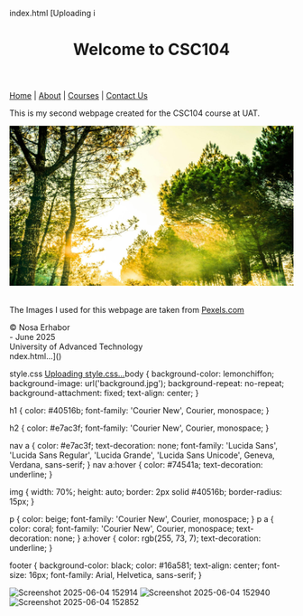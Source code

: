 index.html
[Uploading i<!--The doctype tag is used to specify the version of HTML being used-->
<!DOCTYPE html>
<!-- The html tag is the root element of an HTML page -->
<html lang="en">
<!-- The head tag contains information about the HTML document -->
<head>
    <!-- The meta tag provides information for the browser and search engines -->
    <meta charset="UTF-8">
    <meta name="viewport" content="width=device-width, initial-scale=1.0">
    <!-- The link tag is used to link external stylesheets -->
    <link rel="stylesheet" href="style.css">
    <!-- The title tag is used to give a title to a webpage -->
    <title>Week 4 Assignment: CSS Styling</title>
</head>
<!-- The body tag contains the main content of a webpage -->
<body>
    <!-- The header tag is used to add content to the top of a webpage-->
    <header>
        <h1>Welcome to CSC104</h1>
    </header>
    <!-- The nav tag is used to add a navigation bar to a webpage -->
    <nav>
        <!-- The a tag is used to add links to a webpage -->
        <a href="#">Home</a> |
        <a href="#">About</a> |
        <a href="#">Courses</a> |
        <a href="#">Contact Us</a>
    </nav>
    <!-- The p tag is used to add paragraphs to a webpage -->
    <p>This is my second webpage created for the CSC104 course at UAT.</p>
    <!-- The img tag is used to display an image in the webpage -->
    <img src="nature.jpg" alt="A beautiful scenery of nature">
    &nbsp;
    <p>The Images I used for this webpage are taken from <a href="https://pexels.com">Pexels.com</a></p>
    <!-- The footer tag is used to add items at the bottom of a webpage -->
    <footer>
        <!-- &copy; is used to display the copyright symbol -->
        &copy; Nosa Erhabor<br>
        <!-- The br tag is used to add line breaks -->
        - June 2025<br>
        University of Advanced Technology<br>
    </footer>
</body>
</html>ndex.html…]()

style.css
[Uploading style.css…]()body {
    background-color: lemonchiffon;
    background-image: url('background.jpg');
    background-repeat: no-repeat;
    background-attachment: fixed;
    text-align: center;
}

h1 {
    color: #40516b;
    font-family: 'Courier New', Courier, monospace;
}

h2 {
    color: #e7ac3f;
    font-family: 'Courier New', Courier, monospace;
}

nav a {
    color: #e7ac3f;
    text-decoration: none;
    font-family: 'Lucida Sans', 'Lucida Sans Regular', 'Lucida Grande', 'Lucida Sans Unicode', Geneva, Verdana, sans-serif;
}
nav a:hover {
    color: #74541a;
    text-decoration: underline;
}

img {
    width: 70%;
    height: auto;
    border: 2px solid #40516b;
    border-radius: 15px;
}

p {
    color: beige;
    font-family: 'Courier New', Courier, monospace;
}
p a {
    color: coral;
    font-family: 'Courier New', Courier, monospace;
    text-decoration: none;
}
a:hover {
    color: rgb(255, 73, 7);
    text-decoration: underline;
}

footer {
    background-color: black;
    color: #16a581;
    text-align: center;
    font-size: 16px;
    font-family: Arial, Helvetica, sans-serif;
}

![Screenshot 2025-06-04 152914](https://github.com/user-attachments/assets/ec4217b2-a52b-49fb-b54d-1722ff55ae90)
![Screenshot 2025-06-04 152940](https://github.com/user-attachments/assets/ff552f7f-08e0-4782-98a3-1a2b9100ab84)
![Screenshot 2025-06-04 152852](https://github.com/user-attachments/assets/9fb6798d-1905-4229-a064-7d152cee1eac)

